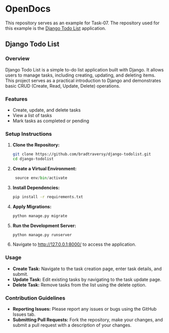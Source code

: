# OpenDocs
This repository serves as an example for Task-07. The repository used for this example is the [Django Todo List](https://github.com/bradtraversy/django-todolist) application.

## Django Todo List

### Overview
Django Todo List is a simple to-do list application built with Django. It allows users to manage tasks, including creating, updating, and deleting items. This project serves as a practical introduction to Django and demonstrates basic CRUD (Create, Read, Update, Delete) operations.

### Features
- Create, update, and delete tasks
- View a list of tasks
- Mark tasks as completed or pending

### Setup Instructions
1. **Clone the Repository:**
   ```bash
   git clone https://github.com/bradtraversy/django-todolist.git
   cd django-todolist

2. **Create a Virtual Environment:**
   ```python -m venv env
	source env/bin/activate

3. **Install Dependencies:**
   ```bash
   pip install -r requirements.txt

4. **Apply Migrations:**
   ```bash
   python manage.py migrate

5. **Run the Development Server:**
   ```bash
   python manage.py runserver

6. Navigate to http://127.0.0.1:8000/ to access the application.

### Usage
- **Create Task:** Navigate to the task creation page, enter task details, and submit.
- **Update Task:** Edit existing tasks by navigating to the task update page.
- **Delete Task:** Remove tasks from the list using the delete option.

### Contribution Guidelines
- **Reporting Issues:** Please report any issues or bugs using the GitHub Issues tab.
- **Submitting Pull Requests:** Fork the repository, make your changes, and submit a pull request with a description of your changes.




